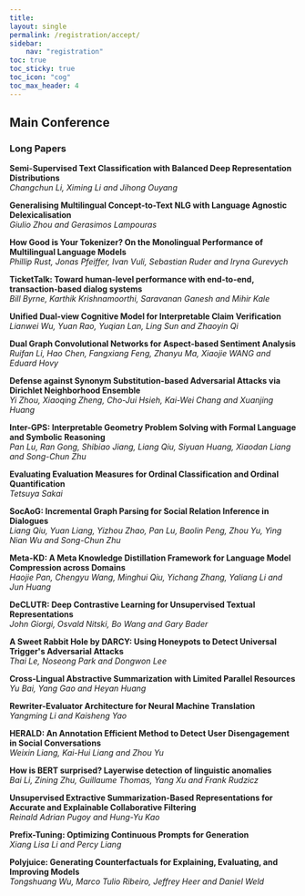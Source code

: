 ```yaml
---
title: 
layout: single
permalink: /registration/accept/
sidebar: 
    nav: "registration"
toc: true
toc_sticky: true
toc_icon: "cog"
toc_max_header: 4
---
```


## Main Conference
### Long Papers

**Semi-Supervised Text Classification with Balanced Deep Representation Distributions**<br/>
*Changchun Li, Ximing Li and Jihong Ouyang*
 
**Generalising Multilingual Concept-to-Text NLG with Language Agnostic Delexicalisation**<br/>
*Giulio Zhou and Gerasimos Lampouras*

**How Good is Your Tokenizer? On the Monolingual Performance of Multilingual Language Models**<br/>
*Phillip Rust, Jonas Pfeiffer, Ivan Vuli, Sebastian Ruder and Iryna Gurevych*

**TicketTalk: Toward human-level performance with end-to-end, transaction-based dialog systems**<br/>
*Bill Byrne, Karthik Krishnamoorthi, Saravanan Ganesh and Mihir Kale*

**Unified Dual-view Cognitive Model for Interpretable Claim Verification**<br/>
*Lianwei Wu, Yuan Rao, Yuqian Lan, Ling Sun and Zhaoyin Qi*

**Dual Graph Convolutional Networks for Aspect-based Sentiment Analysis**<br/>
*Ruifan Li, Hao Chen, Fangxiang Feng, Zhanyu Ma, Xiaojie WANG and Eduard Hovy*

**Defense against Synonym Substitution-based Adversarial Attacks via Dirichlet Neighborhood Ensemble**<br/>
*Yi Zhou, Xiaoqing Zheng, Cho-Jui Hsieh, Kai-Wei Chang and Xuanjing Huang*

**Inter-GPS: Interpretable Geometry Problem Solving with Formal Language and Symbolic Reasoning**<br/>
*Pan Lu, Ran Gong, Shibiao Jiang, Liang Qiu, Siyuan Huang, Xiaodan Liang and Song-Chun Zhu*

**Evaluating Evaluation Measures for Ordinal Classification and Ordinal Quantification**<br/>
*Tetsuya Sakai*

**SocAoG: Incremental Graph Parsing for Social Relation Inference in Dialogues**<br/>
*Liang Qiu, Yuan Liang, Yizhou Zhao, Pan Lu, Baolin Peng, Zhou Yu, Ying Nian Wu and Song-Chun Zhu*

**Meta-KD: A Meta Knowledge Distillation Framework for Language Model Compression across Domains**<br/>
*Haojie Pan, Chengyu Wang, Minghui Qiu, Yichang Zhang, Yaliang Li and Jun Huang*

**DeCLUTR: Deep Contrastive Learning for Unsupervised Textual Representations**<br/>
*John Giorgi, Osvald Nitski, Bo Wang and Gary Bader*

**A Sweet Rabbit Hole by DARCY: Using Honeypots to Detect Universal Trigger's Adversarial Attacks**<br/>
*Thai Le, Noseong Park and Dongwon Lee*

**Cross-Lingual Abstractive Summarization with Limited Parallel Resources**<br/>
*Yu Bai, Yang Gao and Heyan Huang*

**Rewriter-Evaluator Architecture for Neural Machine Translation**<br/>
*Yangming Li and Kaisheng Yao*

**HERALD: An Annotation Efficient Method to Detect User Disengagement in Social Conversations**<br/>
*Weixin Liang, Kai-Hui Liang and Zhou Yu*

**How is BERT surprised? Layerwise detection of linguistic anomalies**<br/>
*Bai Li, Zining Zhu, Guillaume Thomas, Yang Xu and Frank Rudzicz*

**Unsupervised Extractive Summarization-Based Representations for Accurate and Explainable Collaborative Filtering**<br/>
*Reinald Adrian Pugoy and Hung-Yu Kao*

**Prefix-Tuning: Optimizing Continuous Prompts for Generation**<br/>
*Xiang Lisa Li and Percy Liang*

**Polyjuice: Generating Counterfactuals for Explaining, Evaluating, and Improving Models**<br/>
*Tongshuang Wu, Marco Tulio Ribeiro, Jeffrey Heer and Daniel Weld*